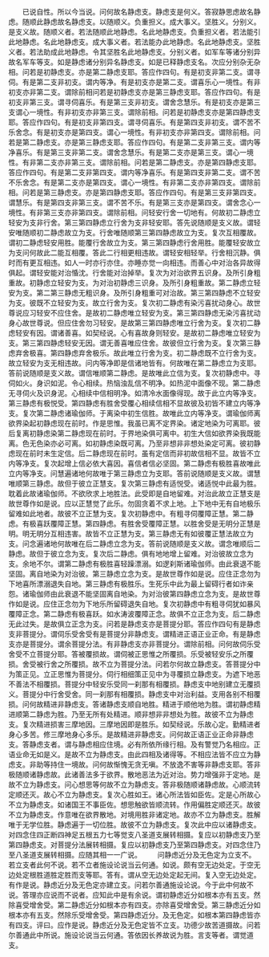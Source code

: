 <!-- { "loadSidebar": true } -->
　　已说自性。所以今当说。问何故名静虑支。静虑支是何义。答寂静思虑故名静虑。随顺此静虑故名静虑支。以随顺义。负重担义。成大事义。坚胜义。分别义。是支义故。随顺义者。若法随顺此地静虑。名此地静虑支。负重担义者。若法能引此地静虑。名此地静虑支。成大事义者。若法能办此地静虑。名此地静虑支。坚胜义者。若法助成此地静虑。令其坚胜名此地静虑支。分别义者。如军车等诸分别异故名军车等支。如是静虑诸分别异名静虑支。如是已释静虑支名。次应分别杂无杂相。问若是初静虑支。亦是第二静虑支耶。答应作四句。有是初支非第二支。谓寻伺。有是第二支非初支。谓内等净。有是初支亦是第二支。谓喜乐心一境性。有非初支亦非第二支。谓除前相问若是初静虑支亦是第三静虑支耶。答应作四句。有是初支非第三支。谓寻伺喜乐。有是第三支非初支。谓舍念慧乐。有是初支亦是第三支谓心一境性。有非初支亦非第三支。谓除前相。问若是初静虑支亦是第四静虑支耶。答应作四句。有是初支非第四支。谓寻伺喜乐。有是第四支非初支。谓不苦不乐舍念。有是初支亦是第四支。谓心一境性。有非初支亦非第四支。谓除前相。问若是第二静虑支。亦是第三静虑支耶。答应作四句。有是第二支非第三支。谓内等净喜乐。有是第三支非第二支。谓舍念慧乐。有是第二支亦是第三支。谓心一境性。有非第二支亦非第三支。谓除前相。问若是第二静虑支。亦是第四静虑支耶。答应作四句。有是第二支非第四支。谓内等净喜乐。有是第四支非第二支。谓不苦不乐舍念。有是第二支亦是第四支。谓心一境性。有非第二支亦非第四支。谓除前相。问若是第三静虑支。亦是第四静虑支耶。答应作四句。有是第三支非第四支。谓慧乐。有是第四支非第三支。谓不苦不乐。有是第三支亦是第四支。谓舍念心一境性。有非第三支亦非第四支。谓除前相。问轻安行舍一切地有。何故初二静虑立轻安为支非行舍。第三第四静虑立行舍为支非轻安耶。答先说随顺是支义故。谓轻安唯随顺初二静虑故立为支。行舍唯随顺第三第四静虑故立为支。复次互相覆故。谓初二静虑轻安用胜。能覆行舍故立为支。第三第四静虑行舍用胜。能覆轻安故立为支问何故此二能互相覆。答此二行相更相违故。谓轻安相轻举。行舍相沉静。俱时而有更互相违。如人一时亦行亦住。亦睡亦觉一向相违。而善心中对治各异故得俱起。谓轻安能对治惛沈。行舍能对治掉举。复次为对治欲界五识身。及所引身粗重故。初静虑立轻安为支。为对治初静虑三识身。及所引身粗重故。第二静虑立轻安为支。第二第三静虑无粗识身。及所引身粗重可对治故。第三第四静虑不立轻安为支。彼既不立轻安为支。故立行舍为支。复次初二静虑有染污喜扰动身心。故世尊说应习轻安不应住舍。是故初二静虑唯立轻安为支。第三第四静虑无染污喜扰动身心故世尊说。但应住舍勿习轻安。是故第三第四静虑唯立行舍为支。复次初二静虑轻安有因。谓诸善喜。如契经说。心有喜故身则轻安。是故初二静虑唯立轻安为支。第三第四静虑轻安无因。谓无善喜唯应住舍。故彼但立行舍为支。复次第三静虑弃舍极喜。第四静虑弃舍极乐。故此唯立行舍为支。初二静虑既不立行舍为支。故立轻安为支无相违故。问内等净即是信诸地皆有。何故唯在第二静虑立为支耶。答前说随顺是支义故。谓信唯顺第二静虑。是故唯此立信为支。复次初静虑中。寻伺如火。身识如泥。令心相续。热恼浊乱信不明净。如热泥中面像不现。第二静虑无寻伺火及识身泥。心相续中信相明净。如清冷水面像得现。故于此立内等净支。第三静虑有极悦受。第四静虑有胜舍受覆心相续信相不显故彼及初皆不建立内等净支。复次第二静虑诸瑜伽师。于离染中初生信胜。故唯此立内等净支。谓瑜伽师离欲界染起初静虑现在前时。作是思惟。我虽已离不定界染。诸定地染为可离耶。彼后复离初静虑染第二静虑现在前时。于界地染俱可离中。初生大信如欲界染我既能离。色无色染亦必可离。如初静虑染既可离。乃至非想非非想处染定可离。彼初静虑现在前时未生定信。后二静虑现在前时。虽有定信而非初故信相不显。故皆不立内等净支。复次起增上信必依大喜因。喜信者信必坚固。第二静虑有极胜喜故唯此立内等净支。问慧遍诸地何故唯于第三静虑立为支耶。答前说随顺是支义故。谓慧唯顺第三静虑。故但于彼立正慧支。复次第三静虑有适悦受。诸适悦中此最为胜。耽着此故诸瑜伽师。不欲欣求上地胜法。此受即是自地留难。对治此故立正慧支是故世尊作如是说。应以正慧觉了此乐。勿固贪着不求上地。上下地中无有自地极乐留难如此地者。故彼不立正慧为支。复次初静虑中。有粗寻伺覆障正慧。第二静虑。有极喜跃覆障正慧。第四静虑。有胜舍受覆障正慧。以胜舍受是无明分正慧是明。明无明分互相违害。故皆不立正慧为支。第三静虑无有如彼覆正慧法故立为支。问念遍诸地何故唯在后二静虑立念为支。答前说随顺是支义故。谓念唯顺后二静虑。故但于彼立念为支。复次后二静虑。俱有地地增上留难。对治彼故立念为支。余地不尔。谓第二静虑有极胜喜轻躁漂溺。如逻刹斯诸瑜伽师。由此衰退不能坚固。离自地染为对治彼。第三静虑立念为支。是故世尊作如是说。应住正念勿为下地喜所漂溺退失自地。第三静虑有极胜乐。生死乐中此为最上留碍行者如诈亲怨。诸瑜伽师由此衰退不能坚固离自地染。为对治彼第四静虑立念为支。是故世尊作如是说。应住正念勿为下地乐所留碍退失自地。复次初静虑中有粗寻伺犹如暴风覆障正念。第二静虑有极喜跃。如水涛波覆障正念。故俱不立正念为支。后二静虑无此过失。是故俱立正念为支。问若是静虑支亦是菩提分耶。答应作四句有是静虑支非菩提分。谓伺乐受舍受有是菩提分非静虑支。谓精进正语正业正命。有是静虑支亦是菩提分。谓余菩提分法。有非静虑支亦非菩提分。谓除前相。问何故伺乐受舍受不立菩提分耶。答被覆损故。谓伺被正思惟之所覆损。乐受被轻安乐之所覆损。舍受被行舍之所覆损。故不立为菩提分法。问若尔何故立静虑支。答菩提分中为策正见。立正思惟为菩提分。伺行相细策正见中为寻覆损立静虑支。为遮下地恶不善法不相覆损。菩提分中轻安乐受同一刹那有相覆损。静虑支中地别建立无覆损义。菩提分中行舍受舍。同一刹那有相覆损。静虑支中对治利益。支用各别不相覆损。问何故精进非静虑支。答诸静虑支顺自地胜。精进于顺他地为胜。谓初静虑精进顺第二静虑为胜。乃至无所有处精进。顺非想非非想处为胜。故彼不立为静虑支。复次精进损害三摩地因。三摩地因即是胜乐。如契经说。乐故心定。勤精进者身心多苦。修三摩地身心多乐。是故精进非静虑支。问何故正语正业正命非静虑支。答静虑支者。谓与静虑相应住境。必有所依所缘行相。及有警觉乃名相应。正语业命无如是义。是故不立为静虑支。由此四相及诸得等。不相应法皆不应立为静虑支。非助等持住一境故。问何故惭愧无贪无嗔。不放逸不害等非静虑支耶。答非极随顺诸静虑故。此诸善法多于欲界。散地恶法为近对治。势力增强非于定地。是故不立为静虑支。问心想思等何故不立为静虑支。答非极随顺诸静虑故。心顺流转定顺还灭。故心不立为静虑支。复次心胜如王。诸心所法皆如臣佐。定是心所故心不立为静虑支。如诸国王不事臣佐。想思触欲皆顺流转。作用偏胜定顺还灭。故彼不立为静虑支。作意唯在欲界散地。对境用胜非诸定地。故亦不立为静虑支。胜解唯于无学位胜。静虑遍于一切位胜。故彼不立为静虑支。复次此中应以诸静虑支。对四念住四正断四神足五根五力七等觉支八圣道支展转相摄。复应以初静虑支乃至第四静虑支。对菩提分法展转相摄。复应以初静虑支乃至第四静虑支。对四念住乃至八圣道支展转相摄。应随其相一一广说。
　　问静虑近分及无色定为立支不。若立支者此何不说。若不立者施设论说当云何通。如说。颇有空无边处定。于空无边处定根胜道胜定胜而支等耶。答有。谓从空无边处定起无间。复入空无边处定。有作是说。静虑近分及无色定亦建立支。问若尔善通施设论说。今于此中何故不说。答理亦应说而不说者。应知此中是有余说。谓初静虑近分如根本亦有五支。然除喜受增舍受。第二静虑近分如根本亦有四支。亦除喜受增舍受。第三静虑近分如根本亦有五支。然除乐受增舍受。第四静虑近分。及无色定。如根本第四静虑皆亦有四支。评曰。应作是说。静虑近分及无色定皆不立支。功德少故苦道摄故。问若尔善通此中所说。施设论说当云何通。答依因长养故说为胜。言支等者。谓觉道支。
